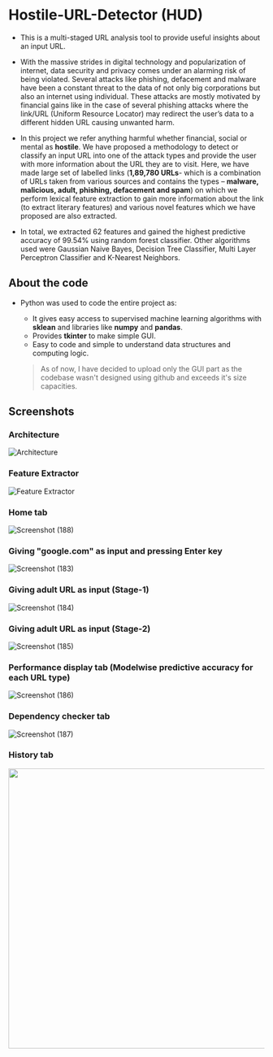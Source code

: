 # Hostile-URL-Detector (HUD)

* This is a multi-staged URL analysis tool to provide useful insights about an input URL.

* With the massive strides in digital technology and popularization of internet, data
  security and privacy comes under an alarming risk of being violated. Several attacks like
  phishing, defacement and malware have been a constant threat to the data of not only big
  corporations but also an internet using individual. These attacks are mostly motivated by
  financial gains like in the case of several phishing attacks where the link/URL (Uniform
  Resource Locator) may redirect the user’s data to a different hidden URL causing unwanted harm. 

* In this project we refer anything harmful whether financial, social or mental as **hostile**. 
  We have proposed a methodology to detect or classify an input URL into one of the attack types
  and provide the user with more information about the URL they are to visit. Here, we have made
  large set of labelled links (**1,89,780 URLs**- which is a combination of URLs taken from various
  sources and contains the types – **malware, malicious, adult, phishing, defacement and spam**)
  on which we perform lexical feature extraction to gain more information about the link (to
  extract literary features) and various novel features which we have proposed are also extracted.
  
* In total, we extracted 62 features and gained the highest predictive accuracy of 99.54% using random forest
  classifier. Other algorithms used were Gaussian Naive Bayes, Decision Tree Classifier, Multi Layer Perceptron Classifier and K-Nearest Neighbors.

## About the code

* Python was used to code the entire project as:
  * It gives easy access to supervised machine learning algorithms with **sklean** and libraries like **numpy** and **pandas**.
  * Provides **tkinter** to make simple GUI.
  * Easy to code and simple to understand data structures and computing logic. 
  
  > As of now, I have decided to upload only the GUI part as the codebase wasn't designed using github and exceeds it's size capacities.
  
## Screenshots 

### Architecture

![Architecture](https://user-images.githubusercontent.com/61655919/94439775-726b9800-01be-11eb-9109-60c9a1c91d42.png)

### Feature Extractor

![Feature Extractor](https://user-images.githubusercontent.com/61655919/94439937-ad6dcb80-01be-11eb-8a8d-331837e3ae2f.png)

### Home tab
![Screenshot (188)](https://user-images.githubusercontent.com/61655919/94446337-1e64b180-01c6-11eb-8aca-4b07fb4d4f76.png)

### Giving "google.com" as input and pressing Enter key

![Screenshot (183)](https://user-images.githubusercontent.com/61655919/94443970-6fbf7180-01c3-11eb-992a-d296318dd757.png)

### Giving adult URL as input (Stage-1)

![Screenshot (184)](https://user-images.githubusercontent.com/61655919/94442787-fd9a5d00-01c1-11eb-8aa8-bef40a54e0dc.png)

### Giving adult URL as input (Stage-2)

![Screenshot (185)](https://user-images.githubusercontent.com/61655919/94442918-26baed80-01c2-11eb-8c4b-3895243e8952.png)

### Performance display tab (Modelwise predictive accuracy for each URL type)

![Screenshot (186)](https://user-images.githubusercontent.com/61655919/94443204-844f3a00-01c2-11eb-8b2c-77a33c46ff84.png)

### Dependency checker tab

![Screenshot (187)](https://user-images.githubusercontent.com/61655919/94443660-0dff0780-01c3-11eb-9fdf-04e4221374af.png)

### History tab

<img src="https://user-images.githubusercontent.com/61655919/94443713-1f481400-01c3-11eb-8811-1fee8d6682dd.png" height="551" width="825"/>






